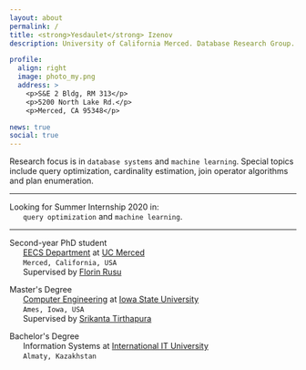 ```yaml
---
layout: about
permalink: /
title: <strong>Yesdaulet</strong> Izenov
description: University of California Merced. Database Research Group.

profile:
  align: right
  image: photo_my.png
  address: >
    <p>S&E 2 Bldg, RM 313</p>
    <p>5200 North Lake Rd.</p>
    <p>Merced, CA 95348</p>

news: true
social: true
---
```


Research focus is in `database systems` and `machine learning`. Special topics include query optimization, cardinality estimation, join operator algorithms and plan enumeration.

-----------------
Looking for Summer Internship 2020 in: <br> &nbsp;&nbsp;&nbsp;&nbsp;&nbsp; `query optimization` and `machine learning`.

-----------------
Second-year PhD student <br> &nbsp;&nbsp;&nbsp;&nbsp;&nbsp; [EECS Department](https://eecs.ucmerced.edu/) at [UC Merced](https://www.ucmerced.edu/) <br> &nbsp;&nbsp;&nbsp;&nbsp;&nbsp; `Merced, California, USA` <br> &nbsp;&nbsp;&nbsp;&nbsp;&nbsp; Supervised by [Florin Rusu](https://faculty.ucmerced.edu/frusu/)

Master's Degree <br> &nbsp;&nbsp;&nbsp;&nbsp;&nbsp; [Computer Engineering](https://www.ece.iastate.edu/) at [Iowa State University](https://www.iastate.edu/) <br> &nbsp;&nbsp;&nbsp;&nbsp;&nbsp; `Ames, Iowa, USA` <br> &nbsp;&nbsp;&nbsp;&nbsp;&nbsp; Supervised by [Srikanta Tirthapura](https://www.ece.iastate.edu/snt/)

Bachelor's Degree <br> &nbsp;&nbsp;&nbsp;&nbsp;&nbsp; Information Systems at [International IT University](https://www.iitu.kz/en/) <br> &nbsp;&nbsp;&nbsp;&nbsp;&nbsp; `Almaty, Kazakhstan`
